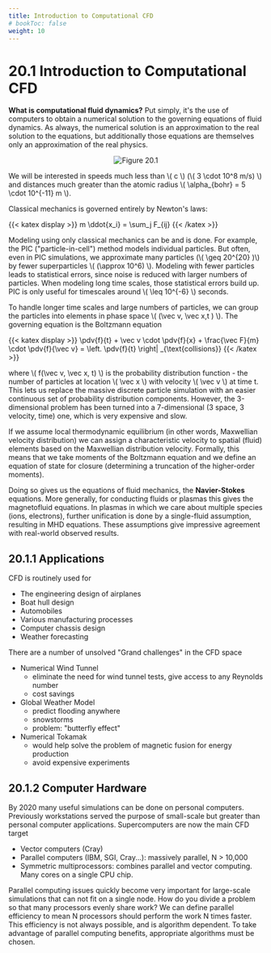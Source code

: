 ```yaml
---
title: Introduction to Computational CFD
# bookToc: false
weight: 10
---
```



# **20.1** Introduction to Computational CFD

<!-- Eric Meier -->

**What is computational fluid dynamics?** Put simply, it's the use of computers to obtain a numerical solution to the governing equations of fluid dynamics. As always, the numerical solution is an approximation to the real solution to the equations, but additionally those equations are themselves only an approximation of the real physics. 

<p align="center"> <img alt="Figure 20.1" src="/r/img/20.1.png" /> </p>

We will be interested in speeds much less than \\( c \\) (\\( 3 \cdot 10^8 m/s) \\) and distances much greater than the atomic radius \\( \alpha_{bohr} = 5 \cdot 10^{-11} m \\). 

Classical mechanics is governed entirely by Newton's laws:


{{< katex display >}}
m \ddot{x_i} = \sum_j F_{ij}
{{< /katex >}}


Modeling using only classical mechanics can be and is done. For example, the PIC ("particle-in-cell") method models individual particles. But often, even in PIC simulations, we approximate many particles (\\( \geq 20^{20} )\\) by fewer superparticles \\( (\approx 10^6) \\). Modeling with fewer particles leads to statistical errors, since noise is reduced with larger numbers of particles. When modeling long time scales, those statistical errors build up. PIC is only useful for timescales around \\( \leq 10^{-6} \\) seconds.

To handle longer time scales and large numbers of particles, we can group the particles into elements in phase space \\( (\vec v, \vec x,t ) \\). The governing equation is the Boltzmann equation

{{< katex display >}}
\pdv{f}{t} + \vec v \cdot \pdv{f}{x} + \frac{\vec F}{m} \cdot \pdv{f}{\vec v} = \left. \pdv{f}{t} \right| _{\text{collisions}}
{{< /katex >}}


where \\( f(\vec v, \vec x, t) \\) is the probability distribution function - the number of particles at location \\( \vec x \\) with velocity \\( \vec v \\) at time t. This lets us replace the massive discrete particle simulation with an easier continuous set of probability distribution components. However, the 3-dimensional problem has been turned into a 7-dimensional (3 space, 3 velocity, time) one, which is very expensive and slow.

If we assume local thermodynamic equilibrium (in other words, Maxwellian velocity distribution) we can assign a characteristic velocity to spatial (fluid) elements based on the Maxwellian distribution velocity. Formally, this means that we take moments of the Boltzmann equation and we define an equation of state for closure (determining a truncation of the higher-order moments).

Doing so gives us the equations of fluid mechanics, the **Navier-Stokes** equations. More generally, for conducting fluids or plasmas this gives the magnetofluid equations. In plasmas in which we care about multiple species (ions, electrons), further unification is done by a single-fluid assumption, resulting in MHD equations. These assumptions give impressive agreement with real-world observed results.

## **20.1.1** Applications

CFD is routinely used for 

 - The engineering design of airplanes
 - Boat hull design
 - Automobiles
 - Various manufacturing processes
 - Computer chassis design
 - Weather forecasting


There are a number of unsolved "Grand challenges" in the CFD space

- Numerical Wind Tunnel
    - eliminate the need for wind tunnel tests, give access to any Reynolds number 
    - cost savings
- Global Weather Model
    - predict flooding anywhere
    - snowstorms
    - problem: "butterfly effect"
- Numerical Tokamak
    - would help solve the problem of magnetic fusion for energy production
    - avoid expensive experiments


## **20.1.2** Computer Hardware
By 2020 many useful simulations can be done on personal computers. Previously workstations served the purpose of small-scale but greater than personal computer applications. Supercomputers are now the main CFD target
 - Vector computers (Cray)
 - Parallel computers (IBM, SGI, Cray...): massively parallel, N > 10,000
 - Symmetric multiprocessors: combines parallel and vector computing. Many cores on a single CPU chip.

Parallel computing issues quickly become very important for large-scale simulations that can not fit on a single node. How do you divide a problem so that many processors evenly share work? We can define parallel efficiency to mean N processors should perform the work N times faster. This efficiency is not always possible, and is algorithm dependent. To take advantage of parallel computing benefits, appropriate algorithms must be chosen.
